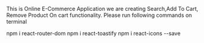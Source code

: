 This is Online E-Commerce Application we are creating Search,Add To Cart, Remove Product On cart functionality.
Please run following commands on terminal

npm i react-router-dom
npm i react-toastify
npm i react-icons --save
